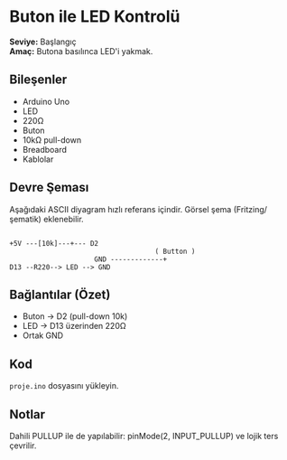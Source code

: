 
# Buton ile LED Kontrolü

**Seviye:** Başlangıç  
**Amaç:** Butona basılınca LED'i yakmak.

## Bileşenler
- Arduino Uno
- LED
- 220Ω
- Buton
- 10kΩ pull-down
- Breadboard
- Kablolar

## Devre Şeması
Aşağıdaki ASCII diyagram hızlı referans içindir. Görsel şema (Fritzing/şematik) eklenebilir.
```

+5V ---[10k]---+--- D2
                                    ( Button )
                     GND -------------+
D13 --R220--> LED --> GND

```

## Bağlantılar (Özet)
- Buton -> D2 (pull-down 10k)
- LED -> D13 üzerinden 220Ω
- Ortak GND

## Kod
`proje.ino` dosyasını yükleyin.

## Notlar
Dahili PULLUP ile de yapılabilir: pinMode(2, INPUT_PULLUP) ve lojik ters çevrilir.
